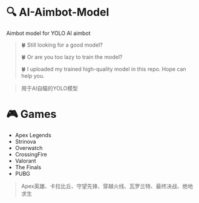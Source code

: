 # 🔍 AI-Aimbot-Model
Aimbot model for YOLO AI aimbot
> 🍀 Still looking for a good model?
>
> 🍀 Or are you too lazy to train the model?
>
> 🍀 I uploaded my trained high-quality model in this repo. Hope can help you.

> 用于AI自瞄的YOLO模型

# 🎮 Games
- Apex Legends
- Strinova
- Overwatch
- CrossingFire
- Valorant
- The Finals
- PUBG

> Apex英雄、卡拉比丘、守望先锋、穿越火线、瓦罗兰特、最终决战、绝地求生
